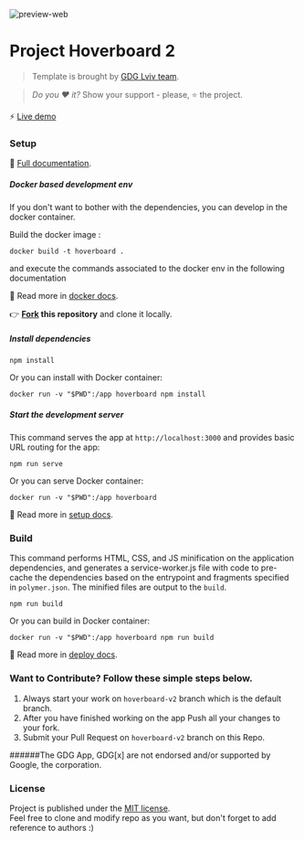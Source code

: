 ![preview-web](https://cloud.githubusercontent.com/assets/2954281/17777476/5dbbbe1c-6569-11e6-9cc4-77185ae9bf92.png)

# Project Hoverboard 2


> Template is brought by [GDG Lviv team](http://lviv.gdg.org.ua/).

> *Do you :heart: it?* Show your support - please, :star: the project.

:zap: [Live demo](https://hoverboard-v2-dev.firebaseapp.com/)
 

### Setup
:book: [Full documentation](/docs/).

##### Docker based development env

If you don't want to bother with the dependencies, you can develop in the docker container.

Build the docker image :

    docker build -t hoverboard .

and execute the commands associated to the docker env in the following documentation

:book: Read more in [docker docs](/docs/tutorials/docker.md).

:point_right: **[Fork](https://github.com/gdg-x/hoverboard/fork) this repository** and clone it locally.

##### Install dependencies

    npm install
    
Or you can install with Docker container: 
     
    docker run -v "$PWD":/app hoverboard npm install 

##### Start the development server

This command serves the app at `http://localhost:3000` and provides basic URL
routing for the app:

    npm run serve
    
Or you can serve Docker container:

    docker run -v "$PWD":/app hoverboard

:book: Read more in [setup docs](/docs/tutorials/set-up.md).


### Build

This command performs HTML, CSS, and JS minification on the application
dependencies, and generates a service-worker.js file with code to pre-cache the
dependencies based on the entrypoint and fragments specified in `polymer.json`.
The minified files are output to the `build`.

    npm run build

Or you can build in Docker container:

    docker run -v "$PWD":/app hoverboard npm run build

:book: Read more in [deploy docs](/docs/tutorials/deploy.md).   


### Want to Contribute? Follow these simple steps below.

1) Always start your work on `hoverboard-v2` branch which is the default branch.
2) After you have finished working on the app Push all your changes to your fork.
3) Submit your Pull Request on `hoverboard-v2` branch on this Repo. 



######The GDG App, GDG[x] are not endorsed and/or supported by Google, the corporation.


### License

Project is published under the [MIT license](https://github.com/gdg-x/hoverboard/blob/master/LICENSE.md).  
Feel free to clone and modify repo as you want, but don't forget to add reference to authors :)
